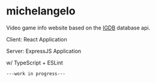 # michelangelo

Video game info website based on the
[IGDB](https://www.igdb.com/api) database api.

Client: React Application

Server: ExpressJS Application

w/ TypeScript + ESLint

```bash
---work in progress---
```